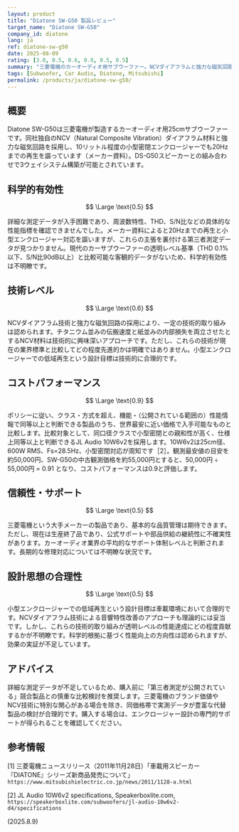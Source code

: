 ```yaml
---
layout: product
title: "Diatone SW-G50 製品レビュー"
target_name: "Diatone SW-G50"
company_id: diatone
lang: ja
ref: diatone-sw-g50
date: 2025-08-09
rating: [3.0, 0.5, 0.6, 0.9, 0.5, 0.5]
summary: "三菱電機のカーオーディオ用サブウーファー。NCVダイアフラムと強力な磁気回路を採用するが、客観測定の公開が限られ総合的な競争力は限定的"
tags: [Subwoofer, Car Audio, Diatone, Mitsubishi]
permalink: /products/ja/diatone-sw-g50/
---
```


## 概要

Diatone SW-G50は三菱電機が製造するカーオーディオ用25cmサブウーファーです。同社独自のNCV（Natural Composite Vibration）ダイアフラム材料と強力な磁気回路を採用し、10リットル程度の小型密閉エンクロージャーでも20Hzまでの再生を謳っています（メーカー資料）。DS-G50スピーカーとの組み合わせで3ウェイシステム構築が可能とされています。

## 科学的有効性

$$ \Large \text{0.5} $$

詳細な測定データが入手困難であり、周波数特性、THD、S/N比などの具体的な性能指標を確認できませんでした。メーカー資料によると20Hzまでの再生と小型エンクロージャー対応を謳いますが、これらの主張を裏付ける第三者測定データが見つかりません。現代のカーサブウーファーの透明レベル基準（THD 0.1%以下、S/N比90dB以上）と比較可能な客観的データがないため、科学的有効性は不明瞭です。

## 技術レベル

$$ \Large \text{0.6} $$

NCVダイアフラム技術と強力な磁気回路の採用により、一定の技術的取り組みは認められます。チタニウム並みの伝搬速度と紙並みの内部損失を両立させたとするNCV材料は技術的に興味深いアプローチです。ただし、これらの技術が現在の業界標準と比較してどの程度先進的かは明確ではありません。小型エンクロージャーでの低域再生という設計目標は技術的に合理的です。

## コストパフォーマンス

$$ \Large \text{0.9} $$

ポリシーに従い、クラス・方式を超え、機能・（公開されている範囲の）性能情報で同等以上と判断できる製品のうち、世界最安に近い価格で入手可能なものと比較します。比較対象として、同口径クラスで小型密閉との親和性が高く、仕様上同等以上と判断できるJL Audio 10W6v2を採用します。10W6v2は25cm径、600W RMS、Fs=28.5Hz、小型密閉対応が周知です［2］。観測最安値の目安を約50,000円、SW-G50の中古観測価格を約55,000円とすると、50,000円 ÷ 55,000円 = 0.91 となり、コストパフォーマンスは0.9と評価します。

## 信頼性・サポート

$$ \Large \text{0.5} $$

三菱電機という大手メーカーの製品であり、基本的な品質管理は期待できます。ただし、現在は生産終了品であり、公式サポートや部品供給の継続性に不確実性があります。カーオーディオ業界の平均的なサポート体制レベルと判断されます。長期的な修理対応については不明瞭な状況です。

## 設計思想の合理性

$$ \Large \text{0.5} $$

小型エンクロージャーでの低域再生という設計目標は車載環境において合理的です。NCVダイアフラム技術による音響特性改善のアプローチも理論的には妥当です。しかし、これらの技術的取り組みが透明レベルの性能達成にどの程度貢献するかが不明瞭です。科学的根拠に基づく性能向上の方向性は認められますが、効果の実証が不足しています。

## アドバイス

詳細な測定データが不足しているため、購入前に「第三者測定が公開されている」競合製品との慎重な比較検討を推奨します。三菱電機のブランド価値やNCV技術に特別な関心がある場合を除き、同価格帯で実測データが豊富な代替製品の検討が合理的です。購入する場合は、エンクロージャー設計の専門的サポートが得られることを確認してください。

## 参考情報

[1] 三菱電機ニュースリリース（2011年11月28日）「車載用スピーカー『DIATONE』シリーズ新商品発売について」`https://www.mitsubishielectric.co.jp/news/2011/1128-a.html`

[2] JL Audio 10W6v2 specifications, Speakerboxlite.com, `https://speakerboxlite.com/subwoofers/jl-audio-10w6v2-d4/specifications`

(2025.8.9)